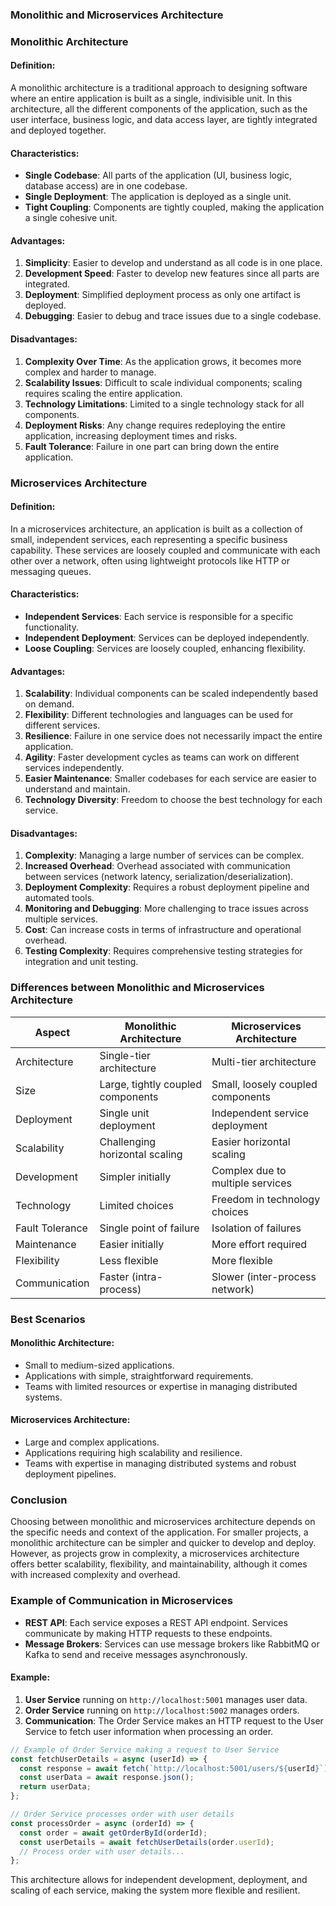 ### Monolithic and Microservices Architecture

### Monolithic Architecture

#### Definition:
A monolithic architecture is a traditional approach to designing software where an entire application is built as a single, indivisible unit. In this architecture, all the different components of the application, such as the user interface, business logic, and data access layer, are tightly integrated and deployed together.

#### Characteristics:
- **Single Codebase**: All parts of the application (UI, business logic, database access) are in one codebase.
- **Single Deployment**: The application is deployed as a single unit.
- **Tight Coupling**: Components are tightly coupled, making the application a single cohesive unit.

#### Advantages:
1. **Simplicity**: Easier to develop and understand as all code is in one place.
2. **Development Speed**: Faster to develop new features since all parts are integrated.
3. **Deployment**: Simplified deployment process as only one artifact is deployed.
4. **Debugging**: Easier to debug and trace issues due to a single codebase.

#### Disadvantages:
1. **Complexity Over Time**: As the application grows, it becomes more complex and harder to manage.
2. **Scalability Issues**: Difficult to scale individual components; scaling requires scaling the entire application.
3. **Technology Limitations**: Limited to a single technology stack for all components.
4. **Deployment Risks**: Any change requires redeploying the entire application, increasing deployment times and risks.
5. **Fault Tolerance**: Failure in one part can bring down the entire application.

### Microservices Architecture

#### Definition:
In a microservices architecture, an application is built as a collection of small, independent services, each representing a specific business capability. These services are loosely coupled and communicate with each other over a network, often using lightweight protocols like HTTP or messaging queues.

#### Characteristics:
- **Independent Services**: Each service is responsible for a specific functionality.
- **Independent Deployment**: Services can be deployed independently.
- **Loose Coupling**: Services are loosely coupled, enhancing flexibility.

#### Advantages:
1. **Scalability**: Individual components can be scaled independently based on demand.
2. **Flexibility**: Different technologies and languages can be used for different services.
3. **Resilience**: Failure in one service does not necessarily impact the entire application.
4. **Agility**: Faster development cycles as teams can work on different services independently.
5. **Easier Maintenance**: Smaller codebases for each service are easier to understand and maintain.
6. **Technology Diversity**: Freedom to choose the best technology for each service.

#### Disadvantages:
1. **Complexity**: Managing a large number of services can be complex.
2. **Increased Overhead**: Overhead associated with communication between services (network latency, serialization/deserialization).
3. **Deployment Complexity**: Requires a robust deployment pipeline and automated tools.
4. **Monitoring and Debugging**: More challenging to trace issues across multiple services.
5. **Cost**: Can increase costs in terms of infrastructure and operational overhead.
6. **Testing Complexity**: Requires comprehensive testing strategies for integration and unit testing.

### Differences between Monolithic and Microservices Architecture

| Aspect               | Monolithic Architecture          | Microservices Architecture     |
|----------------------|----------------------------------|--------------------------------|
| Architecture         | Single-tier architecture         | Multi-tier architecture        |
| Size                 | Large, tightly coupled components| Small, loosely coupled components|
| Deployment           | Single unit deployment           | Independent service deployment |
| Scalability          | Challenging horizontal scaling   | Easier horizontal scaling      |
| Development          | Simpler initially                | Complex due to multiple services|
| Technology           | Limited choices                  | Freedom in technology choices  |
| Fault Tolerance      | Single point of failure          | Isolation of failures          |
| Maintenance          | Easier initially                 | More effort required           |
| Flexibility          | Less flexible                    | More flexible                  |
| Communication        | Faster (intra-process)           | Slower (inter-process network) |

### Best Scenarios

#### Monolithic Architecture:
- Small to medium-sized applications.
- Applications with simple, straightforward requirements.
- Teams with limited resources or expertise in managing distributed systems.

#### Microservices Architecture:
- Large and complex applications.
- Applications requiring high scalability and resilience.
- Teams with expertise in managing distributed systems and robust deployment pipelines.

### Conclusion

Choosing between monolithic and microservices architecture depends on the specific needs and context of the application. For smaller projects, a monolithic architecture can be simpler and quicker to develop and deploy. However, as projects grow in complexity, a microservices architecture offers better scalability, flexibility, and maintainability, although it comes with increased complexity and overhead.

### Example of Communication in Microservices
- **REST API**: Each service exposes a REST API endpoint. Services communicate by making HTTP requests to these endpoints.
- **Message Brokers**: Services can use message brokers like RabbitMQ or Kafka to send and receive messages asynchronously.

#### Example:

1. **User Service** running on `http://localhost:5001` manages user data.
2. **Order Service** running on `http://localhost:5002` manages orders.
3. **Communication**: The Order Service makes an HTTP request to the User Service to fetch user information when processing an order.

```javascript
// Example of Order Service making a request to User Service
const fetchUserDetails = async (userId) => {
  const response = await fetch(`http://localhost:5001/users/${userId}`);
  const userData = await response.json();
  return userData;
};

// Order Service processes order with user details
const processOrder = async (orderId) => {
  const order = await getOrderById(orderId);
  const userDetails = await fetchUserDetails(order.userId);
  // Process order with user details...
};
```

This architecture allows for independent development, deployment, and scaling of each service, making the system more flexible and resilient.